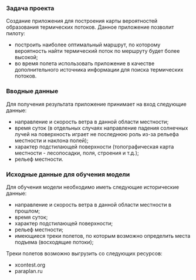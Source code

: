 ### Задача проекта 
Cоздание приложения для построения карты вероятностей образования термических потоков. Данное приложение позволит пилоту:
- построить наиболее оптимальный маршрут, по которому вероятность найти термический поток по мершруту будет более высокой;
- во время полета использовать приложение в качестве дополнительного источника информации для поиска термических потоков.

### Вводные данные
Для получения результата приложение принимает на вход следующие данные:
- направление и скорость ветра в данной области местности;
- время суток (в отдельных случаях направление падения солнечных лучей на поверхность играет не последнюю роль из-за рельефа местности и наклона полей);
- характер подстилающей поверхности (топографическая карта местности - лесопосадки, поля, строения и т.д.);
- рельеф местности.

### Исходные данные для обучения модели
Для обучения модели необходимо иметь следующие исторические данные:
- направление и скорость ветра в данной области местности в прошлом;
- время суток;
- характер подстилающей поверхности;
- рельеф местности;
- имеющиеся треки полетов, по которым возможно определить места подъема (восходящие потоки);

Треки полетов возможно выгрузить со следующих ресурсов:
- xcontest.org
- paraplan.ru
